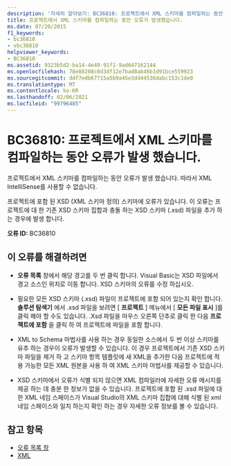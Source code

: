 ```yaml
---
description: '자세히 알아보기: BC36810: 프로젝트에서 XML 스키마를 컴파일하는 동안 오류가 발생 했습니다.'
title: 프로젝트에서 XML 스키마를 컴파일하는 동안 오류가 발생했습니다.
ms.date: 07/20/2015
f1_keywords:
- bc36810
- vbc36810
helpviewer_keywords:
- BC36810
ms.assetid: 9323b5d2-ba14-4e49-91f1-9ad647162144
ms.openlocfilehash: 78e88208c0d3df12e7bad8ab46b1d91bce559923
ms.sourcegitcommit: ddf7edb67715a5b9a45e3dd44536dabc153c1de0
ms.translationtype: MT
ms.contentlocale: ko-KR
ms.lasthandoff: 02/06/2021
ms.locfileid: "99796485"
---
```

# <a name="bc36810-errors-occurred-while-compiling-the-xml-schemas-in-the-project"></a>BC36810: 프로젝트에서 XML 스키마를 컴파일하는 동안 오류가 발생 했습니다.

프로젝트에서 XML 스키마를 컴파일하는 동안 오류가 발생 했습니다. 따라서 XML IntelliSense를 사용할 수 없습니다.

 프로젝트에 포함 된 XSD (XML 스키마 정의) 스키마에 오류가 있습니다. 이 오류는 프로젝트에 대 한 기존 XSD 스키마 집합과 충돌 하는 XSD 스키마 (.xsd) 파일을 추가 하는 경우에 발생 합니다.

 **오류 ID:** BC36810

## <a name="to-correct-this-error"></a>이 오류를 해결하려면

- **오류 목록** 창에서 해당 경고를 두 번 클릭 합니다. Visual Basic는 XSD 파일에서 경고 소스인 위치로 이동 합니다. XSD 스키마의 오류를 수정 하십시오.

- 필요한 모든 XSD 스키마 (.xsd) 파일이 프로젝트에 포함 되어 있는지 확인 합니다. **솔루션 탐색기** 에서 .xsd 파일을 보려면 [ **프로젝트** ] 메뉴에서 [ **모든 파일 표시** ]를 클릭 해야 할 수도 있습니다. .Xsd 파일을 마우스 오른쪽 단추로 클릭 한 다음 **프로젝트에 포함** 을 클릭 하 여 프로젝트에 파일을 포함 합니다.

- XML to Schema 마법사를 사용 하는 경우 동일한 소스에서 두 번 이상 스키마를 유추 하는 경우이 오류가 발생할 수 있습니다. 이 경우 프로젝트에서 기존 XSD 스키마 파일을 제거 하 고 스키마 항목 템플릿에 새 XML을 추가한 다음 프로젝트에 적용 가능한 모든 XML 원본을 사용 하 여 XML 스키마 마법사를 제공할 수 있습니다.

- XSD 스키마에서 오류가 식별 되지 않으면 XML 컴파일러에 자세한 오류 메시지를 제공 하는 데 충분 한 정보가 없을 수 있습니다. 프로젝트에 포함 된 .xsd 파일에 대 한 XML 네임 스페이스가 Visual Studio의 XML 스키마 집합에 대해 식별 된 xml 네임 스페이스와 일치 하는지 확인 하는 경우 자세한 오류 정보를 볼 수 있습니다.

## <a name="see-also"></a>참고 항목

- [오류 목록 창](/visualstudio/ide/reference/error-list-window)
- [XML](../../programming-guide/language-features/xml/index.md)
